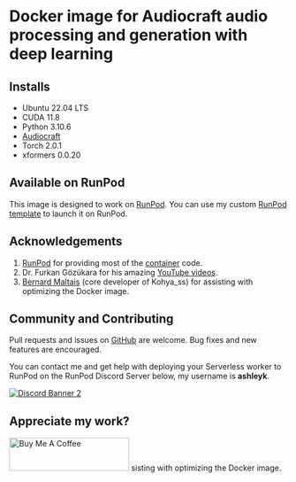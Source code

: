 # Docker image for Audiocraft audio processing and generation with deep learning

## Installs

* Ubuntu 22.04 LTS
* CUDA 11.8
* Python 3.10.6
* [Audiocraft](
  https://github.com/facebookresearch/audiocraft)
* Torch 2.0.1
* xformers 0.0.20

## Available on RunPod

This image is designed to work on [RunPod](https://runpod.io?ref=w18gds2n).
You can use my custom [RunPod template](
https://runpod.io/gsc?template=ks0mgazj0m&ref=w18gds2n)
to launch it on RunPod.

## Acknowledgements

1. [RunPod](https://runpod.io?ref=w18gds2n) for providing most
   of the [container](https://github.com/runpod/containers) code.
2. Dr. Furkan Gözükara for his amazing
   [YouTube videos](https://www.youtube.com/@SECourses/videos]).
3. [Bernard Maltais](https://github.com/bmaltais) (core developer of Kohya_ss)
   for assisting with optimizing the Docker image.

## Community and Contributing

Pull requests and issues on [GitHub](https://github.com/ashleykleynhans/audiocraft-docker)
are welcome. Bug fixes and new features are encouraged.

You can contact me and get help with deploying your Serverless
worker to RunPod on the RunPod Discord Server below,
my username is **ashleyk**.

<a target="_blank" href="https://discord.gg/pJ3P2DbUUq">![Discord Banner 2](https://discordapp.com/api/guilds/912829806415085598/widget.png?style=banner2)</a>

## Appreciate my work?

<a href="https://www.buymeacoffee.com/ashleyk" target="_blank"><img src="https://cdn.buymeacoffee.com/buttons/v2/default-yellow.png" alt="Buy Me A Coffee" style="height: 60px !important;width: 217px !important;" ></a>
sisting with optimizing the Docker image.